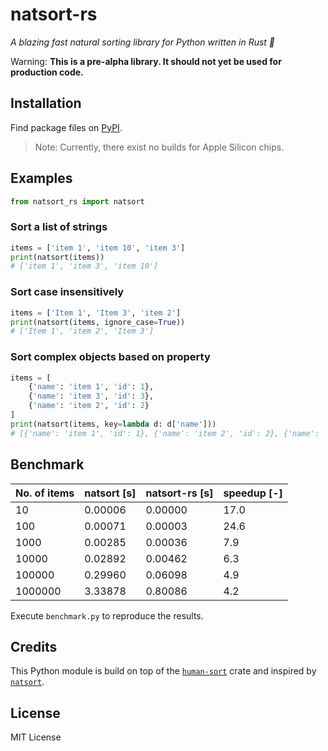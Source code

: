 # natsort-rs

*A blazing fast natural sorting library for Python written in Rust 🚀*

Warning: **This is a pre-alpha library. It should not yet be used for production code.**

## Installation

Find package files on [PyPI](https://pypi.org/project/natsort-rs/). 

> Note: Currently, there exist no builds for Apple Silicon chips.

## Examples

```py
from natsort_rs import natsort
```

### Sort a list of strings

```py
items = ['item 1', 'item 10', 'item 3']
print(natsort(items))  
# ['item 1', 'item 3', 'item 10']
```

### Sort case insensitively

```py
items = ['Item 1', 'Item 3', 'item 2']
print(natsort(items, ignore_case=True))
# ['Item 1', 'item 2', 'Item 3']
```

### Sort complex objects based on property

```py
items = [
    {'name': 'item 1', 'id': 1},
    {'name': 'item 3', 'id': 3},
    {'name': 'item 2', 'id': 2}
]
print(natsort(items, key=lambda d: d['name']))
# [{'name': 'item 1', 'id': 1}, {'name': 'item 2', 'id': 2}, {'name': 'item 3', 'id': 3}]
```

## Benchmark

| No. of items | natsort [s] | natsort-rs [s] | speedup [-] |
|-----|-----|-----|-----|
| 10 | 0.00006 | 0.00000 | 17.0 |
| 100 | 0.00071 | 0.00003 | 24.6 |
| 1000 | 0.00285 | 0.00036 | 7.9 |
| 10000 | 0.02892 | 0.00462 | 6.3 |
| 100000 | 0.29960 | 0.06098 | 4.9 |
| 1000000 | 3.33878 | 0.80086 | 4.2 |

Execute `benchmark.py` to reproduce the results.

## Credits

This Python module is build on top of the [`human-sort`](https://crates.io/crates/human-sort) crate and inspired by [`natsort`](https://pypi.org/project/natsort/).


## License

MIT License